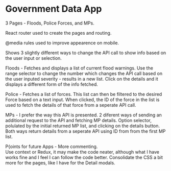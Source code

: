 # Government Data App

3 Pages - Floods, Police Forces, and MPs.

React router used to create the pages and routing.

@media rules used to improve appearence on mobile.

Shows 3 slightly different ways to change the API call to show info based on the user input or selection.

Floods - Fetches and displays a list of current flood warnings. Use the range selector to change the number which changes the API call based on the user inputed severity  - results in a new list.  Click on the details and it displays a different form of the info fetched.

Police - Fetches a list of forces.  This list can then be filtered to the desired Force based on a text input.  When clicked, the ID of the force in the list is used to fetch the details of that force from a seperate API call.


MPs - I prefer the way this API is presented.  2 diferent ways of sending an additional request to the API and fetching MP details.  Option selector, polulated by the initial returned MP list, and clicking on the details button.  Both ways return details from a seperate API using ID from from the first MP list.

P{oints for future Apps - More commenting.  
                          Use context or Redux, it may make the code neater, although what I have works fine and I feel I can follow the code better.
                          Consolidate the CSS a bit more for the pages, like I have for the Detail modals.
